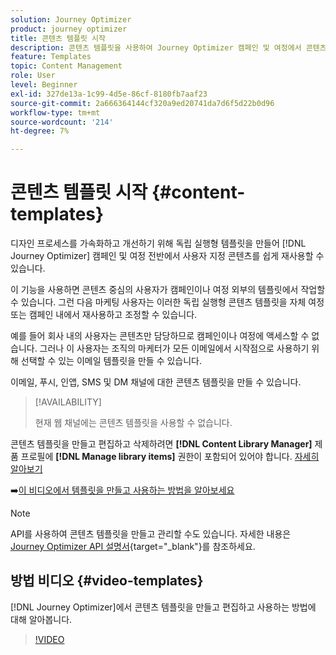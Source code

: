 ```yaml
---
solution: Journey Optimizer
product: journey optimizer
title: 콘텐츠 템플릿 시작
description: 콘텐츠 템플릿을 사용하여 Journey Optimizer 캠페인 및 여정에서 콘텐츠를 재사용하는 방법에 대해 알아봅니다
feature: Templates
topic: Content Management
role: User
level: Beginner
exl-id: 327de13a-1c99-4d5e-86cf-8180fb7aaf23
source-git-commit: 2a666364144cf320a9ed20741da7d6f5d22b0d96
workflow-type: tm+mt
source-wordcount: '214'
ht-degree: 7%

---
```



# 콘텐츠 템플릿 시작 {#content-templates}

디자인 프로세스를 가속화하고 개선하기 위해 독립 실행형 템플릿을 만들어 [!DNL Journey Optimizer] 캠페인 및 여정 전반에서 사용자 지정 콘텐츠를 쉽게 재사용할 수 있습니다.

이 기능을 사용하면 콘텐츠 중심의 사용자가 캠페인이나 여정 외부의 템플릿에서 작업할 수 있습니다. 그런 다음 마케팅 사용자는 이러한 독립 실행형 콘텐츠 템플릿을 자체 여정 또는 캠페인 내에서 재사용하고 조정할 수 있습니다.

<!--![](../rn/assets/do-not-localize/content-template.gif)-->

예를 들어 회사 내의 사용자는 콘텐츠만 담당하므로 캠페인이나 여정에 액세스할 수 없습니다. 그러나 이 사용자는 조직의 마케터가 모든 이메일에서 시작점으로 사용하기 위해 선택할 수 있는 이메일 템플릿을 만들 수 있습니다.

이메일, 푸시, 인앱, SMS 및 DM 채널에 대한 콘텐츠 템플릿을 만들 수 있습니다.

>[!AVAILABILITY]
>
>현재 웹 채널에는 콘텐츠 템플릿을 사용할 수 없습니다.

콘텐츠 템플릿을 만들고 편집하고 삭제하려면 **[!DNL Content Library Manager]** 제품 프로필에 **[!DNL Manage library items]** 권한이 포함되어 있어야 합니다. [자세히 알아보기](../administration/ootb-product-profiles.md#content-library-manager)

➡️[이 비디오에서 템플릿을 만들고 사용하는 방법을 알아보세요](#video-templates)

>[!NOTE]
>
>API를 사용하여 콘텐츠 템플릿을 만들고 관리할 수도 있습니다. 자세한 내용은 [Journey Optimizer API 설명서](https://developer.adobe.com/journey-optimizer-apis/references/content/){target="_blank"}를 참조하세요.

## 방법 비디오 {#video-templates}

[!DNL Journey Optimizer]에서 콘텐츠 템플릿을 만들고 편집하고 사용하는 방법에 대해 알아봅니다.

>[!VIDEO](https://video.tv.adobe.com/v/3413743/?quality=12)
